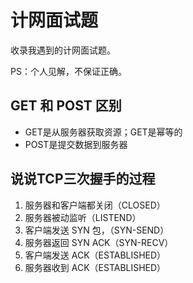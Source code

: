 # 计网面试题

收录我遇到的计网面试题。

PS：个人见解，不保证正确。

## GET 和 POST 区别

* GET是从服务器获取资源；GET是幂等的
* POST是提交数据到服务器

## 说说TCP三次握手的过程

1. 服务器和客户端都关闭（CLOSED）
2. 服务器被动监听（LISTEND）
3. 客户端发送 SYN 包，（SYN-SEND）
4. 服务器返回 SYN ACK（SYN-RECV）
5. 客户端发送 ACK（ESTABLISHED）
6. 服务器收到 ACK（ESTABLISHED）

